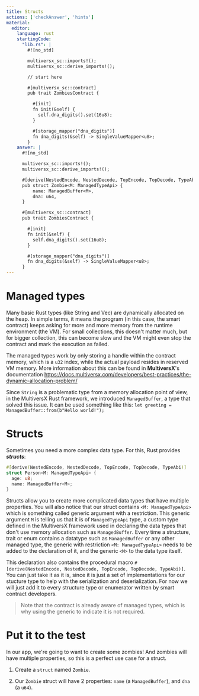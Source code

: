 ```yaml
---
title: Structs
actions: ['checkAnswer', 'hints']
material:
  editor:
    language: rust
    startingCode:
      "lib.rs": |
        #![no_std]

        multiversx_sc::imports!();
        multiversx_sc::derive_imports!();

        // start here

        #[multiversx_sc::contract]
        pub trait ZombiesContract {

          #[init]
          fn init(&self) {
            self.dna_digits().set(16u8);
          }

          #[storage_mapper("dna_digits")]
          fn dna_digits(&self) -> SingleValueMapper<u8>;
        }
    answer: |
      #![no_std]

      multiversx_sc::imports!();
      multiversx_sc::derive_imports!();

      #[derive(NestedEncode, NestedDecode, TopEncode, TopDecode, TypeAbi)]
      pub struct Zombie<M: ManagedTypeApi> {
          name: ManagedBuffer<M>,
          dna: u64,
      }

      #[multiversx_sc::contract]
      pub trait ZombiesContract {

        #[init]
        fn init(&self) {
          self.dna_digits().set(16u8);
        }

        #[storage_mapper("dna_digits")]
        fn dna_digits(&self) -> SingleValueMapper<u8>;
      }
---
```


# Managed types

Many basic Rust types (like String and Vec<T>) are dynamically allocated on the heap. In simple terms, it means the program (in this case, the smart contract) keeps asking for more and more memory from the runtime environment (the VM). For small collections, this doesn't matter much, but for bigger collection, this can become slow and the VM might even stop the contract and mark the execution as failed.

The managed types work by only storing a handle within the contract memory, which is a `u32` index, while the actual payload resides in reserved VM memory. More information about this can be found in **MultiversX**'s documentation https://docs.multiversx.com/developers/best-practices/the-dynamic-allocation-problem/

Since `String` is a problematic type from a memory allocation point of view, in the MultiversX Rust framework, we introduced `ManagedBuffer`, a type that solved this issue. It can be used something like this: `let greeting = ManagedBuffer::from(b"Hello world!");`

# Structs

Sometimes you need a more complex data type. For this, Rust provides **_structs_**:

```rust
#[derive(NestedEncode, NestedDecode, TopEncode, TopDecode, TypeAbi)]
struct Person<M: ManagedTypeApi> {
  age: u8;
  name: ManagedBuffer<M>;
}

```

Structs allow you to create more complicated data types that have multiple properties.
You will also notice that our struct contains `<M: ManagedTypeApi>` which is something called generic argument with a restriction. This generic argument `M` is telling us that it is of `ManagedTypeApi` type, a custom type defined in the MultiversX framework used in declaring the data types that don't use memory allocation such as `ManagedBuffer`. Every time a structure, trait or enum contains a datatype such as `ManagedBuffer` or any other managed type, the generic with restriction `<M: ManagedTypeApi>` needs to be added to the declaration of it, and the generic `<M>` to the data type itself.

This declaration also contains the procedural macro `#[derive(NestedEncode, NestedDecode, TopEncode, TopDecode, TypeAbi)]`. You can just take it as it is, since it is just a set of implementations for our stucture type to help with the serialization and deserialization. For now we will just add it to every structure type or enumerator written by smart contract developers. 

> Note that the contract is already aware of managed types, which is why using the generic to indicate it is not required.

# Put it to the test

In our app, we're going to want to create some zombies! And zombies will have multiple properties, so this is a perfect use case for a struct.

1. Create a `struct` named `Zombie`.

2. Our `Zombie` struct will have 2 properties: `name` (a `ManagedBuffer`), and `dna` (a `u64`).
